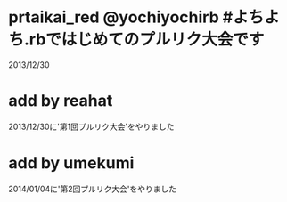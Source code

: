 prtaikai_red @yochiyochirb  #よちよち.rbではじめてのプルリク大会です
============

2013/12/30

# add by reahat
2013/12/30に'第1回プルリク大会'をやりました

# add by umekumi
2014/01/04に'第2回プルリク大会'をやりました

